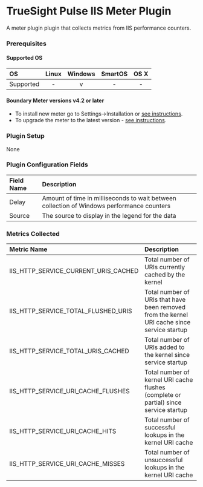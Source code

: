 # TrueSight Pulse IIS Meter Plugin

A meter plugin plugin that collects metrics from IIS performance counters.

### Prerequisites

#### Supported OS

|     OS    | Linux | Windows | SmartOS | OS X |
|:----------|:-----:|:-------:|:-------:|:----:|
| Supported |   -   |    v    |    -    |  -   |

#### Boundary Meter versions v4.2 or later

- To install new meter go to Settings->Installation or [see instructions](https://help.boundary.com/hc/en-us/sections/200634331-Installation).
- To upgrade the meter to the latest version - [see instructions](https://help.boundary.com/hc/en-us/articles/201573102-Upgrading-the-Boundary-Meter). 

### Plugin Setup

None

### Plugin Configuration Fields

|Field Name        |Description                                                                              |
|:-----------------|:----------------------------------------------------------------------------------------|
|Delay             |Amount of time in milliseconds to wait between collection of Windows performance counters|
|Source            |The source to display in the legend for the data                                         |
 
### Metrics Collected

| Metric Name                             | Description                                                                               |
|:----------------------------------------|:------------------------------------------------------------------------------------------|
|IIS\_HTTP\_SERVICE\_CURRENT\_URIS\_CACHED|Total number of URIs currently cached by the kernel                                        |
|IIS\_HTTP\_SERVICE\_TOTAL\_FLUSHED\_URIS |Total number of URIs that have been removed from the kernel URI cache since service startup|
|IIS\_HTTP\_SERVICE\_TOTAL\_URIS\_CACHED  |Total number of URIs added to the kernel since service startup                             |
|IIS\_HTTP\_SERVICE\_URI\_CACHE\_FLUSHES  |Total number of kernel URI cache flushes (complete or partial) since service startup       |
|IIS\_HTTP\_SERVICE\_URI\_CACHE\_HITS     |Total number of successful lookups in the kernel URI cache                                 |
|IIS\_HTTP\_SERVICE\_URI\_CACHE\_MISSES   |Total number of unsuccessful lookups in the kernel URI cache                               |
